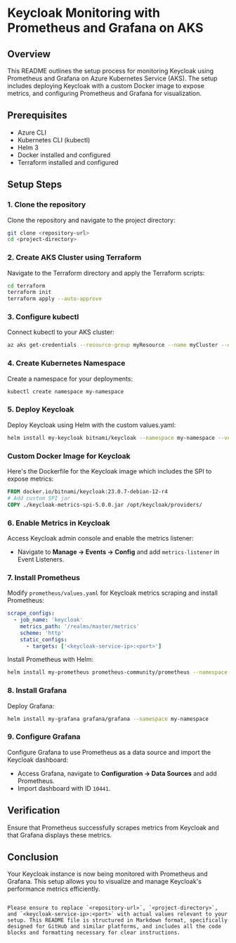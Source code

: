 # Keycloak Monitoring with Prometheus and Grafana on AKS

## Overview

This README outlines the setup process for monitoring Keycloak using Prometheus and Grafana on Azure Kubernetes Service (AKS). The setup includes deploying Keycloak with a custom Docker image to expose metrics, and configuring Prometheus and Grafana for visualization.

## Prerequisites

- Azure CLI
- Kubernetes CLI (kubectl)
- Helm 3
- Docker installed and configured
- Terraform installed and configured

## Setup Steps

### 1. Clone the repository

Clone the repository and navigate to the project directory:

```bash
git clone <repository-url>
cd <project-directory>
```

### 2. Create AKS Cluster using Terraform

Navigate to the Terraform directory and apply the Terraform scripts:

```bash
cd terraform
terraform init
terraform apply --auto-approve
```

### 3. Configure kubectl

Connect kubectl to your AKS cluster:

```bash
az aks get-credentials --resource-group myResource --name myCluster --overwrite-existing
```

### 4. Create Kubernetes Namespace

Create a namespace for your deployments:

```bash
kubectl create namespace my-namespace
```

### 5. Deploy Keycloak

Deploy Keycloak using Helm with the custom values.yaml:

```bash
helm install my-keycloak bitnami/keycloak --namespace my-namespace --version 20.0.1 -f keycloak/values.yaml
```

### Custom Docker Image for Keycloak

Here's the Dockerfile for the Keycloak image which includes the SPI to expose metrics:

```Dockerfile
FROM docker.io/bitnami/keycloak:23.0.7-debian-12-r4
# Add custom SPI jar
COPY ./keycloak-metrics-spi-5.0.0.jar /opt/keycloak/providers/
```

### 6. Enable Metrics in Keycloak

Access Keycloak admin console and enable the metrics listener:

- Navigate to **Manage -> Events -> Config** and add `metrics-listener` in Event Listeners.

### 7. Install Prometheus

Modify `prometheus/values.yaml` for Keycloak metrics scraping and install Prometheus:

```yaml
scrape_configs:
  - job_name: 'keycloak'
    metrics_path: '/realms/master/metrics'
    scheme: 'http'
    static_configs:
      - targets: ['<keycloak-service-ip>:<port>']
```

Install Prometheus with Helm:

```bash
helm install my-prometheus prometheus-community/prometheus --namespace my-namespace -f prometheus/values.yaml
```

### 8. Install Grafana

Deploy Grafana:

```bash
helm install my-grafana grafana/grafana --namespace my-namespace
```

### 9. Configure Grafana

Configure Grafana to use Prometheus as a data source and import the Keycloak dashboard:

- Access Grafana, navigate to **Configuration -> Data Sources** and add Prometheus.
- Import dashboard with ID `10441`.

## Verification

Ensure that Prometheus successfully scrapes metrics from Keycloak and that Grafana displays these metrics.

## Conclusion

Your Keycloak instance is now being monitored with Prometheus and Grafana. This setup allows you to visualize and manage Keycloak's performance metrics efficiently.
```

Please ensure to replace `<repository-url>`, `<project-directory>`, and `<keycloak-service-ip>:<port>` with actual values relevant to your setup. This README file is structured in Markdown format, specifically designed for GitHub and similar platforms, and includes all the code blocks and formatting necessary for clear instructions.
